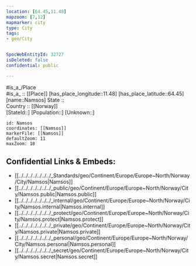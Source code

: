```yaml
---
location: [64.45,11.48] 
mapzoom: [7,12] 
mapmarker: city 
type: City
tags:
- geo/City


SpocWebEntityId: 32727
isDeleted: false
confidential: public

---
```

#is_a_/Place  
#is_a_ :: [[Place]] 
[has_place_longitude::11.48] 
[has_place_latitude::64.45] 
[name::Namsos] 
State ::  
Country :: [[Norway]]  
[StateId::] 
[Population::] 
[Unknown::] 


```leaflet
id: Namsos
coordinates: [[Namsos]] 
markerFile: [[Namsos]] 
defaultZoom: 11 
maxZoom: 18
```


## Confidential Links & Embeds: 
- [[../../../../../../../_Standards/geo/Continent/Europe/Europe~North/Norway/City/Namsos|Namsos]] 
- [[../../../../../../../_public/geo/Continent/Europe/Europe~North/Norway/City/Namsos.public|Namsos.public]] 
- [[../../../../../../../_internal/geo/Continent/Europe/Europe~North/Norway/City/Namsos.internal|Namsos.internal]] 
- [[../../../../../../../_protect/geo/Continent/Europe/Europe~North/Norway/City/Namsos.protect|Namsos.protect]] 
- [[../../../../../../../_private/geo/Continent/Europe/Europe~North/Norway/City/Namsos.private|Namsos.private]] 
- [[../../../../../../../_personal/geo/Continent/Europe/Europe~North/Norway/City/Namsos.personal|Namsos.personal]] 
- [[../../../../../../../_secret/geo/Continent/Europe/Europe~North/Norway/City/Namsos.secret|Namsos.secret]] 
